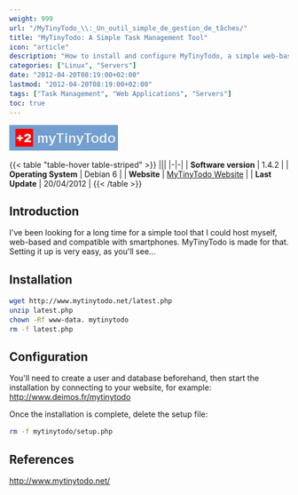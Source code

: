 ```yaml
---
weight: 999
url: "/MyTinyTodo_\\:_Un_outil_simple_de_gestion_de_tâches/"
title: "MyTinyTodo: A Simple Task Management Tool"
icon: "article"
description: "How to install and configure MyTinyTodo, a simple web-based task management tool that's compatible with smartphones."
categories: ["Linux", "Servers"]
date: "2012-04-20T08:19:00+02:00"
lastmod: "2012-04-20T08:19:00+02:00"
tags: ["Task Management", "Web Applications", "Servers"]
toc: true
---
```


![MyTinyTodo](/images/logomytodolist.png)

{{< table "table-hover table-striped" >}}
|||
|-|-|
| **Software version** | 1.4.2 |
| **Operating System** | Debian 6 |
| **Website** | [MyTinyTodo Website](https://www.mytinytodo.net/) |
| **Last Update** | 20/04/2012 |
{{< /table >}}

## Introduction

I've been looking for a long time for a simple tool that I could host myself, web-based and compatible with smartphones. MyTinyTodo is made for that. Setting it up is very easy, as you'll see...

## Installation

```bash
wget http://www.mytinytodo.net/latest.php
unzip latest.php
chown -Rf www-data. mytinytodo
rm -f latest.php
```

## Configuration

You'll need to create a user and database beforehand, then start the installation by connecting to your website, for example: http://www.deimos.fr/mytinytodo

Once the installation is complete, delete the setup file:

```bash
rm -f mytinytodo/setup.php
```

## References

http://www.mytinytodo.net/